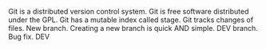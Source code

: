 Git is a distributed version control system.
Git is free software distributed under the GPL.
Git has a mutable index called stage.
Git tracks changes of files.
New branch.
Creating a new branch is quick AND simple.
DEV branch.
Bug fix.
DEV
